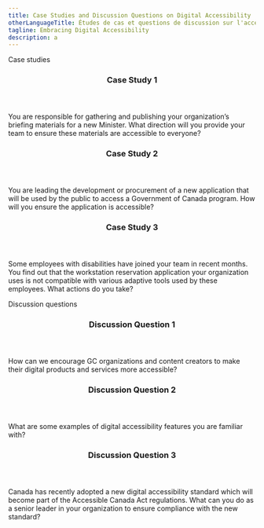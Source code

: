 ```yaml
---
title: Case Studies and Discussion Questions on Digital Accessibility
otherLanguageTitle: Études de cas et questions de discussion sur l'accessibilité numérique
tagline: Embracing Digital Accessibility
description: a
---
```

Case studies

<div
class="row wb-eqht-grd mrgn-tp-md pb-4"> <div
class="col-xs-12 col-md-6 mrgn-tp-md mrgn-bttm-md"> <section
class="panel panel-default"> <header
class="panel-heading"> <h3 id="case1"
class="panel-title">Case Study 1</h3> </header>
<div class="panel-body"> <p>You are responsible for
gathering and publishing your organization’s briefing materials for a new
Minister. What direction will you provide your team to ensure these materials
are accessible to everyone?</p> </div> </section>
</div>

<div
class="col-xs-12 col-md-6 mrgn-tp-md mrgn-bttm-md"> <section
class="panel panel-default"> <header
class="panel-heading"> <h3 id="case2"
class="panel-title">Case Study 2</h3> </header>
<div class="panel-body"> <p>You are leading the
development or procurement of a new application that will be used by the public
to access a Government of Canada program. How will you ensure the application
is accessible?</p> </div> </section> </div>

<div
class="col-xs-12 col-md-6 mrgn-tp-md mrgn-bttm-md"> <section
class="panel panel-default"> <header
class="panel-heading"> <h3 id="case3"
class="panel-title">Case Study 3</h3> </header>
<div class="panel-body"> <p>Some employees with
disabilities have joined your team in recent months. You find out that the
workstation reservation application your organization uses is not compatible
with various adaptive tools used by these employees. What actions do you
take?</p> </div> </section> </div> </div>

Discussion
questions

<div
class="row wb-eqht-grd mrgn-tp-md pb-4"> <div
class="col-xs-12 col-md-6 mrgn-tp-md mrgn-bttm-md"> <section
class="panel panel-default"> <header
class="panel-heading"> <h3 id="question1"
class="panel-title">Discussion Question 1</h3>
</header> <div class="panel-body"> <p>How can we
encourage GC organizations and content creators to make their digital products
and services more accessible?</p> </div> </section>
</div>

<div
class="col-xs-12 col-md-6 mrgn-tp-md mrgn-bttm-md"> <section
class="panel panel-default"> <header
class="panel-heading"> <h3 id="question2"
class="panel-title">Discussion Question 2</h3>
</header> <div class="panel-body"> <p>What are some
examples of digital accessibility features you are familiar with?</p>
</div> </section> </div>

<div
class="col-xs-12 col-md-6 mrgn-tp-md mrgn-bttm-md"> <section
class="panel panel-default"> <header
class="panel-heading"> <h3 id="question3"
class="panel-title">Discussion Question 3</h3>
</header> <div class="panel-body"> <p>Canada has
recently adopted a new digital accessibility standard which will become part of
the Accessible Canada Act regulations. What can you do as a senior leader in your
organization to ensure compliance with the new standard?</p> </div>
</section> </div> </div>
